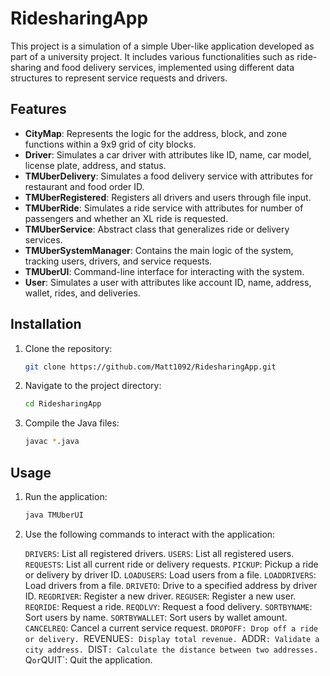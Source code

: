 # RidesharingApp

This project is a simulation of a simple Uber-like application developed as part of a university project. It includes various functionalities such as ride-sharing and food delivery services, implemented using different data structures to represent service requests and drivers.

## Features

- **CityMap**: Represents the logic for the address, block, and zone functions within a 9x9 grid of city blocks.
- **Driver**: Simulates a car driver with attributes like ID, name, car model, license plate, address, and status.
- **TMUberDelivery**: Simulates a food delivery service with attributes for restaurant and food order ID.
- **TMUberRegistered**: Registers all drivers and users through file input.
- **TMUberRide**: Simulates a ride service with attributes for number of passengers and whether an XL ride is requested.
- **TMUberService**: Abstract class that generalizes ride or delivery services.
- **TMUberSystemManager**: Contains the main logic of the system, tracking users, drivers, and service requests.
- **TMUberUI**: Command-line interface for interacting with the system.
- **User**: Simulates a user with attributes like account ID, name, address, wallet, rides, and deliveries.

## Installation

1. Clone the repository:
   ```sh
   git clone https://github.com/Matt1092/RidesharingApp.git
   ```
2. Navigate to the project directory:
   ```sh
   cd RidesharingApp
   ```
3. Compile the Java files:
   ```sh
   javac *.java
   ```

## Usage

1. Run the application:
   ```sh
   java TMUberUI
   ```
2. Use the following commands to interact with the application:

    `DRIVERS`: List all registered drivers.
    `USERS`: List all registered users.
    `REQUESTS`: List all current ride or delivery requests.
    `PICKUP`: Pickup a ride or delivery by driver ID.
    `LOADUSERS`: Load users from a file.
    `LOADDRIVERS`: Load drivers from a file.
    `DRIVETO`: Drive to a specified address by driver ID.
    `REGDRIVER`: Register a new driver.
    `REGUSER`: Register a new user.
    `REQRIDE`: Request a ride.
    `REQDLVY`: Request a food delivery.
    `SORTBYNAME`: Sort users by name.
    `SORTBYWALLET`: Sort users by wallet amount.
    `CANCELREQ`: Cancel a current service request.
    `DROPOFF: Drop off a ride or delivery.
    `REVENUES`: Display total revenue.
    `ADDR`: Validate a city address.
    `DIST`: Calculate the distance between two addresses.
    `Q` or `QUIT`: Quit the application.

